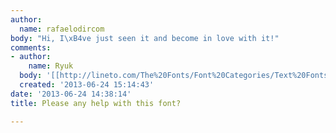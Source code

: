 ```yaml
---
author:
  name: rafaelodircom
body: "Hi, I\xB4ve just seen it and become in love with it!"
comments:
- author:
    name: Ryuk
  body: '[[http://lineto.com/The%20Fonts/Font%20Categories/Text%20Fonts/Brown|LL Brown]]'
  created: '2013-06-24 15:14:43'
date: '2013-06-24 14:38:14'
title: Please any help with this font?

---
```

